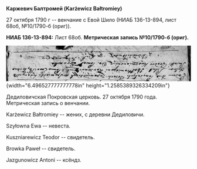 **Каржевич Балтромей (Karżewicz Bałtromiey)**

27 октября 1790 г -- венчание с Евой Шило (НИАБ 136-13-894, лист 68об,
№10/1790-б (ориг)).

**НИАБ 136-13-894:** Лист 68об. **Метрическая запись №10/1790-б
(ориг).**

![](./media/b73f54dd639ccaaf95a245046f8ac608ad9ef760.png){width="6.496527777777778in"
height="1.2585389326334209in"}

Дедиловичская Покровская церковь. 27 октября 1790 года. Метрическая
запись о венчании.

Karżewicz Bałtromiey -- жених, с деревни Дедиловичи.

Szyłowna Ewa -- невеста.

Kuszniarewicz Teodor -- свидетель.

Browka Paweł -- свидетель.

Jazgunowicz Antoni -- ксёндз.
